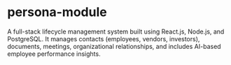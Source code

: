 # persona-module
A full-stack lifecycle management system built using React.js, Node.js, and PostgreSQL. It manages contacts (employees, vendors, investors), documents, meetings, organizational relationships, and includes AI-based employee performance insights.
